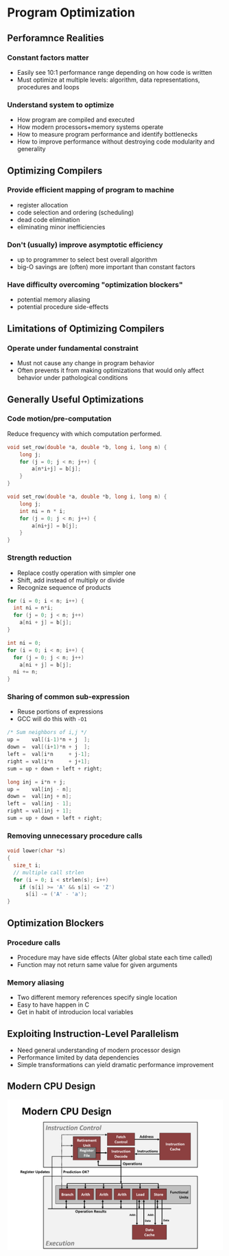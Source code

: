 # Program Optimization

## Perforamnce Realities

### Constant factors matter

- Easily see 10:1 performance range depending on how code is written
- Must optimize at multiple levels: algorithm, data representations, procedures and loops

### Understand system to optimize

- How program are compiled and executed
- How modern processors+memory systems operate
- How to measure program performance and identify bottlenecks
- How to improve performance without destroying code modularity and generality

## Optimizing Compilers

### Provide efficient mapping of program to machine

- register allocation
- code selection and ordering (scheduling)
- dead code elimination
- eliminating minor inefficiencies

### Don't (usually) improve asymptotic efficiency

- up to programmer to select best overall algorithm
- big-O savings are (often) more important than constant factors

### Have difficulty overcoming "optimization blockers"

- potential memory aliasing
- potential procedure side-effects

## Limitations of Optimizing Compilers

### Operate under fundamental constraint

- Must not cause any change in program behavior
- Often prevents it from making optimizations that would only affect behavior under pathological conditions

## Generally Useful Optimizations

### Code motion/pre-computation

Reduce frequency with which computation performed.

```c
void set_row(double *a, double *b, long i, long n) {
    long j;
    for (j = 0; j < n; j++) {
        a[n*i+j] = b[j];
    }
}
```

```c
void set_row(double *a, double *b, long i, long n) {
    long j;
    int ni = n * i;
    for (j = 0; j < n; j++) {
        a[ni+j] = b[j];
    }
}
```

### Strength reduction

- Replace costly operation with simpler one
- Shift, add instead of multiply or divide
- Recognize sequence of products

```c
for (i = 0; i < n; i++) {
  int ni = n*i;
  for (j = 0; j < n; j++)
    a[ni + j] = b[j];
}
```

```c
int ni = 0;
for (i = 0; i < n; i++) {
  for (j = 0; j < n; j++)
    a[ni + j] = b[j];
  ni += n;
}
```

### Sharing of common sub-expression

- Reuse portions of expressions
- GCC will do this with `-O1`

```c
/* Sum neighbors of i,j */
up =    val[(i-1)*n + j  ];
down =  val[(i+1)*n + j  ];
left =  val[i*n     + j-1];
right = val[i*n     + j+1];
sum = up + down + left + right;
```

```c
long inj = i*n + j;
up =    val[inj - n];
down =  val[inj + n];
left =  val[inj - 1];
right = val[inj + 1];
sum = up + down + left + right;
```

### Removing unnecessary procedure calls

```c
void lower(char *s)
{
  size_t i;
  // multiple call strlen
  for (i = 0; i < strlen(s); i++)
    if (s[i] >= 'A' && s[i] <= 'Z')
      s[i] -= ('A' - 'a');
}
```

## Optimization Blockers

### Procedure calls

- Procedure may have side effects (Alter global state each time called)
- Function may not return same value for given arguments

### Memory aliasing

- Two different memory references specify single location
- Easy to have happen in C
- Get in habit of introducion local variables

## Exploiting Instruction-Level Parallelism

- Need general understanding of modern processor design
- Performance limited by data dependencies
- Simple transformations can yield dramatic performance improvement

## Modern CPU Design

![.](resources/modern-cpu-design.png)
